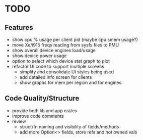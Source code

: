 TODO
====

Features
--------

* show cpu % usage per client pid (maybe cpu smem usage?)
* move Xe/i915 freqs reading from sysfs files to PMU
* show overall device engines load/usage
* show device power usage
* option to select which device stat graph to plot
* refactor UI code to support multiple screens
  * simplify and consolidate UI styles being used
  * add detailed info screen for clients
  * show graphs for mem per region and for engines

Code Quality/Structure
----------------------

* provide both lib and app crates
* improve code comments
* review
  * struct/fn naming and visibility of fields/methods
  * add more Option<> fields, store refs and not owned vals
